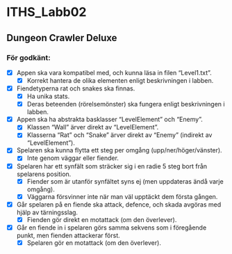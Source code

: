 # ITHS_Labb02
## Dungeon Crawler Deluxe

### För godkänt:
- [x] Appen ska vara kompatibel med, och kunna läsa in filen “Level1.txt”.
  - [x] Korrekt hantera de olika elementen enligt beskrivningen i labben.
- [x] Fiendetyperna rat och snakes ska finnas.
  - [x] Ha unika stats.
  - [x] Deras beteenden (rörelsemönster) ska fungera enligt beskrivningen i labben.
- [x] Appen ska ha abstrakta basklasser “LevelElement” och “Enemy”.
  - [x] Klassen “Wall” ärver direkt av “LevelElement”.
  - [x] Klasserna “Rat” och “Snake” ärver direkt av “Enemy” (indirekt av “LevelElement”).
- [x] Spelaren ska kunna flytta ett steg per omgång (upp/ner/höger/vänster).
  - [x] Inte genom väggar eller fiender.
- [x] Spelaren har ett synfält som sträcker sig i en radie 5 steg bort från spelarens position.
  - [x] Fiender som är utanför synfältet syns ej (men uppdateras ändå varje omgång).
  - [x] Väggarna försvinner inte när man väl upptäckt dem första gången.
- [x] Går spelaren på en fiende ska attack, defence, och skada avgöras med hjälp av tärningsslag.
  - [x] Fienden gör direkt en motattack (om den överlever).
- [x] Går en fiende in i spelaren görs samma sekvens som i föregående punkt, men fienden attackerar först.
  - [x] Spelaren gör en motattack (om den överlever).
